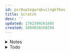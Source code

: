```yaml
---
id: pxr8up1egwrqkuilngkf6as
title: Scratch
desc: ''
updated: 1702399261685
created: 1694020260294
---
```


<!-- start of 'notes' section -->
<details>
    <summary>Notes</summary>

#
```mermaid
graph TD;
    guide --> overview
        overview --> 
        key-components
        overview --> 
        structure-of-document
        overview --> 
        role-in-web-dev
        overview -->
        web-dev-ecosystem
        overview -->
        seo-and-accessibility
        overview -->
        evolution-with-HTML5
        overview -->
        summary
```


---
</details>
<!-- end of 'notes' section -->



<!-- start of 'todo' section -->
<details>
    <summary>Todo</summary>

#
1. [x] 08.md
    1. [x] add
    1. [x] modify
    1. [x] commit
1. [x] git push
1. [x] root.md
    1. [x] modify
    1. [x] commit
1. [x] git push
1. [ ] learn html
    1. [x] overview.md
        1. [x] add
        1. [x] modify
    1. [x] .key-components.md
        1. [x] add
        1. [x] modify
    1. [x] .structure-of-document.md
        1. [x] add
        1. [x] modify
    1. [x] .role-in-web-dev.md
        1. [x] add
        1. [x] modify
    1. [x] .web-dev-ecosystem.md
        1. [x] add
        1. [x] modify
    1. [x] .seo-and-accessibility.md
        1. [x] add
        1. [x] modify
    1. [x] .evolution-with-HTML5.md
        1. [x] add
        1. [x] modify
    1. [x] .summary.md
        1. [x] add
        1. [x] modify
    1. [x] commit
    1. [x] push
    1. [x] .key-components.md
        1. [x] modify
        1. [x] commit
    1. [x] .structure-of-document.md
        1. [x] modify
        1. [x] commit
    1. [x] guide.md and root.md
        1. [x] modify
        1. [x] commit
    1. [x] git push 
    1. [ ] structure.md?
    
---
</details>
<!-- end of 'todo' section -->
